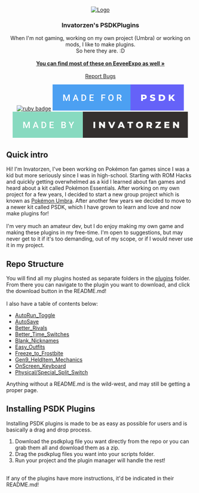 <!-- PROJECT LOGO -->
<br />
<div align="center">
  <a href="https://github.com/invatorzen/PSDKPlugins">
    <img src="https://i.imgur.com/Q3LOc4v.png" alt="Logo" width="240" height="240">
  </a>

  <h3 align="center">Invatorzen's PSDKPlugins</h3>

  <p align="center">
    When I'm not gaming, working on my own project (Umbra) or working on mods, I like to make plugins. <br />
    So here they are. :D
    <br /> <br />
    <a href="https://eeveeexpo.com/members/781/#resources"><strong>You can find most of these on EeveeExpo as well »</strong></a>
    <br />
    <br />
    <a href="https://github.com/invatorzen/InvatorzenPSDKPlugins/issues">Report Bugs</a>
      
  [![ruby badge](https://forthebadge.com/images/badges/made-with-ruby.svg)](https://forthebadge.com)
  [![psdk badge](/svgs/made_for_psdk.svg)](https://gitlab.com/pokemonsdk/pokemonsdk)
  [![invatorzen badge](/svgs/made_by_invatorzen.svg)](https://github.com/invatorzen/Invatorzens_PSDKPlugins/tree/main)
  </p>
</div>


<!-- ABOUT THE PROJECT -->
## Quick intro
Hi! I'm Invatorzen, I've been working on Pokémon fan games since I was a kid but more seriously since I was in high-school. Starting with ROM Hacks and quickly getting overwhelmed as a kid I learned about 
fan games and heard about a kit called Pokémon Essentials. After working on my own project for a few years, I decided to start a new group project which is known as [Pokémon Umbra](https://twitter.com/PokemonUmbra). 
After another few years we decided to move to a newer kit called PSDK, which I have grown to learn and love and now make plugins for!
<br/><br/>
I'm very much an amateur dev, but I do enjoy making my own game and making these plugins in my free-time. I'm open to suggestions, but may never get to it if it's too demanding, out of my scope, or if I would never use it in my project.

<!-- Installing PSDK Plugins -->
## Repo Structure
You will find all my plugins hosted as separate folders in the <a href="/plugins/">plugins</a> folder.<br>
From there you can navigate to the plugin you want to download, and click the download button in the README.md!<br><br>
I also have a table of contents below:
  <ul>
    <li><a href="/plugins/AutoRun_Toggle/README.md">AutoRun_Toggle</a></li>
    <li><a href="/plugins/AutoSave/README.md">AutoSave</a></li>
    <li><a href="/plugins/Better_Rivals/README.md">Better_Rivals</a></li>
    <li><a href="/plugins/Better_Time_Switches/README.md">Better_Time_Switches</a></li>
    <li><a href="/plugins/Blank_Nicknames/README.md">Blank_Nicknames</a></li>
    <li><a href="/plugins/Easy_Outfits/README.md">Easy_Outfits</a></li>
    <li><a href="/plugins/Freeze_to_Frostbite/README.md">Freeze_to_Frostbite</a></li>
    <li><a href="/plugins/Gen9_HeldItem_Mechanic/README.md">Gen9_HeldItem_Mechanics</a></li>
    <li><a href="/plugins/OnScreen_Keyboard/README.md">OnScreen_Keyboard</a></li>
    <li><a href="/plugins/Physical_Special_Split/README.md">Physical/Special_Split_Switch</a></li>
  </ul>

  Anything without a README.md is the wild-west, and may still be getting a proper page.

<!-- Installing PSDK Plugins -->
## Installing PSDK Plugins
Installing PSDK plugins is made to be as easy as possible for users and is basically a drag and drop process.
<ol>
  <li>Download the psdkplug file you want directly from the repo or you can grab them all and download them as a zip.</li>
  <li>Drag the psdkplug files you want into your scripts folder.</li>
  <li>Run your project and the plugin manager will handle the rest!</li>
</ol>
<br/>
If any of the plugins have more instructions, it'd be indicated in their README.md!
